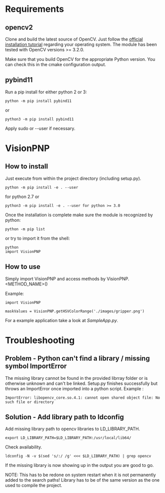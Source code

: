 # Requirements
## opencv2
Clone and build the latest source of OpenCV. Just follow the [official
installation tutorial]("https://docs.opencv.org/master/index.html") regarding
your operating system.
The module has been tested with OpenCV versions >= 3.2.0.

Make sure that you build OpenCV for the appropriate Python version.
You can check this in the cmake configuration output.

## pybind11
Run a pip install for either python 2 or 3:
```
python -m pip install pybind11
```
or
```
python3 -m pip install pybind11
```
Apply sudo or --user if necessary.

# VisionPNP
## How to install
Just execute from within the project directory (including setup.py).
```
python -m pip install -e . --user
```
for python 2.7 or
```
python3 -m pip install -e . --user for python >= 3.0
```
Once the installation is complete make sure the module is recognized by python:
```
python -m pip list
```
or try to import it from the shell:
```
python
import VisionPNP
```

## How to use
Simply import VisionPNP and access methods by VisionPNP.<METHOD_NAME>(<PARAMS>)

Example:
```
import VisionPNP

maskValues = VisionPNP.getHSVColorRange('./images/gripper.png')
```
For a example application take a look at *SampleApp.py*.

# Troubleshooting
## Problem -  Python can't find a library / missing symbol ImportError
The missing library cannot be found in the provided librray folder or is
otherwise unknown and can't be linked. Setup.py finishes successfully but throws
an ImportError once imported into a python script.
Example :
```
ImportError: libopencv_core.so.4.1: cannot open shared object file: No such file or directory
```

## Solution - Add library path to ldconfig
Add missing library path to opencv libraries to LD_LIBRARY_PATH.
```
export LD_LIBRARY_PATH=$LD_LIBRARY_PATH:/usr/local/lib64/
```
Check availability.
```
ldconfig -N -v $(sed 's/:/ /g' <<< $LD_LIBRARY_PATH) | grep opencv
```
If the missing library is now showing up in the output you are good to go.

NOTE: This has to be redone on system restart when it is not permanently added to the
search paths! Library has to be of the same version as the one used to compile
the project.

